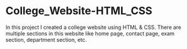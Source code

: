 # College_Website-HTML_CSS
In this project I created a college website using HTML &amp; CSS. There are multiple sections in this website like home page, contact page, exam section, department section, etc.
